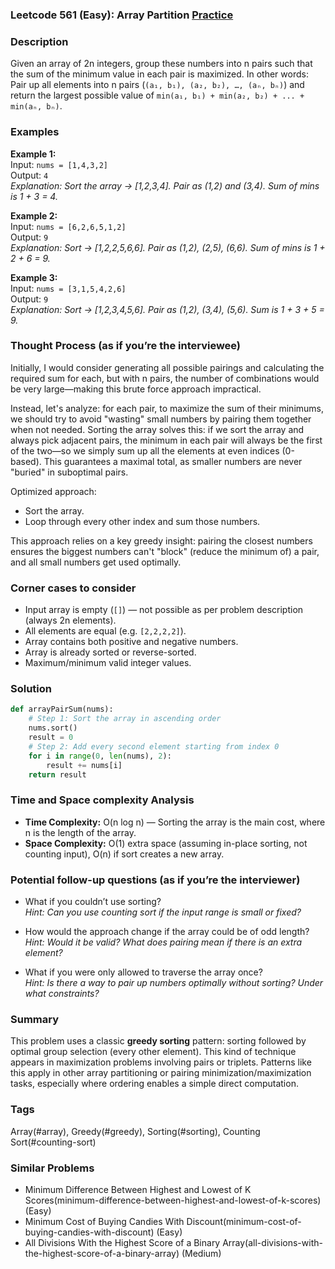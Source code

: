### Leetcode 561 (Easy): Array Partition [Practice](https://leetcode.com/problems/array-partition)

### Description  
Given an array of 2n integers, group these numbers into n pairs such that the sum of the minimum value in each pair is maximized. In other words: Pair up all elements into n pairs (`(a₁, b₁), (a₂, b₂), …, (aₙ, bₙ)`) and return the largest possible value of `min(a₁, b₁) + min(a₂, b₂) + ... + min(aₙ, bₙ)`.

### Examples  

**Example 1:**  
Input: `nums = [1,4,3,2]`  
Output: `4`  
*Explanation: Sort the array → [1,2,3,4]. Pair as (1,2) and (3,4). Sum of mins is 1 + 3 = 4.*

**Example 2:**  
Input: `nums = [6,2,6,5,1,2]`  
Output: `9`  
*Explanation: Sort → [1,2,2,5,6,6]. Pair as (1,2), (2,5), (6,6). Sum of mins is 1 + 2 + 6 = 9.*

**Example 3:**  
Input: `nums = [3,1,5,4,2,6]`  
Output: `9`  
*Explanation: Sort → [1,2,3,4,5,6]. Pair as (1,2), (3,4), (5,6). Sum is 1 + 3 + 5 = 9.*

### Thought Process (as if you’re the interviewee)  
Initially, I would consider generating all possible pairings and calculating the required sum for each, but with n pairs, the number of combinations would be very large—making this brute force approach impractical.

Instead, let's analyze: for each pair, to maximize the sum of their minimums, we should try to avoid "wasting" small numbers by pairing them together when not needed. Sorting the array solves this: if we sort the array and always pick adjacent pairs, the minimum in each pair will always be the first of the two—so we simply sum up all the elements at even indices (0-based). This guarantees a maximal total, as smaller numbers are never "buried" in suboptimal pairs.

Optimized approach:
- Sort the array.
- Loop through every other index and sum those numbers.

This approach relies on a key greedy insight: pairing the closest numbers ensures the biggest numbers can't "block" (reduce the minimum of) a pair, and all small numbers get used optimally.

### Corner cases to consider  
- Input array is empty (`[]`) — not possible as per problem description (always 2n elements).
- All elements are equal (e.g. `[2,2,2,2]`).
- Array contains both positive and negative numbers.
- Array is already sorted or reverse-sorted.
- Maximum/minimum valid integer values.

### Solution

```python
def arrayPairSum(nums):
    # Step 1: Sort the array in ascending order
    nums.sort()
    result = 0
    # Step 2: Add every second element starting from index 0
    for i in range(0, len(nums), 2):
        result += nums[i]
    return result
```

### Time and Space complexity Analysis  

- **Time Complexity:** O(n log n) — Sorting the array is the main cost, where n is the length of the array.
- **Space Complexity:** O(1) extra space (assuming in-place sorting, not counting input), O(n) if sort creates a new array.

### Potential follow-up questions (as if you’re the interviewer)  

- What if you couldn’t use sorting?  
  *Hint: Can you use counting sort if the input range is small or fixed?*

- How would the approach change if the array could be of odd length?  
  *Hint: Would it be valid? What does pairing mean if there is an extra element?*

- What if you were only allowed to traverse the array once?  
  *Hint: Is there a way to pair up numbers optimally without sorting? Under what constraints?*

### Summary

This problem uses a classic **greedy sorting** pattern: sorting followed by optimal group selection (every other element). This kind of technique appears in maximization problems involving pairs or triplets. Patterns like this apply in other array partitioning or pairing minimization/maximization tasks, especially where ordering enables a simple direct computation.

### Tags
Array(#array), Greedy(#greedy), Sorting(#sorting), Counting Sort(#counting-sort)

### Similar Problems
- Minimum Difference Between Highest and Lowest of K Scores(minimum-difference-between-highest-and-lowest-of-k-scores) (Easy)
- Minimum Cost of Buying Candies With Discount(minimum-cost-of-buying-candies-with-discount) (Easy)
- All Divisions With the Highest Score of a Binary Array(all-divisions-with-the-highest-score-of-a-binary-array) (Medium)